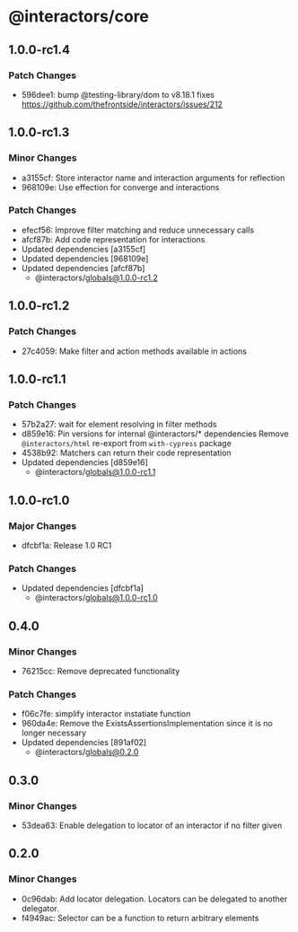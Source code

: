 # @interactors/core

## 1.0.0-rc1.4

### Patch Changes

- 596dee1: bump @testing-library/dom to v8.18.1 fixes https://github.com/thefrontside/interactors/issues/212

## 1.0.0-rc1.3

### Minor Changes

- a3155cf: Store interactor name and interaction arguments for reflection
- 968109e: Use effection for converge and interactions

### Patch Changes

- efecf56: Improve filter matching and reduce unnecessary calls
- afcf87b: Add code representation for interactions
- Updated dependencies [a3155cf]
- Updated dependencies [968109e]
- Updated dependencies [afcf87b]
  - @interactors/globals@1.0.0-rc1.2

## 1.0.0-rc1.2

### Patch Changes

- 27c4059: Make filter and action methods available in actions

## 1.0.0-rc1.1

### Patch Changes

- 57b2a27: wait for element resolving in filter methods
- d859e16: Pin versions for internal @interactors/\* dependencies
  Remove `@interactors/html` re-export from `with-cypress` package
- 4538b92: Matchers can return their code representation
- Updated dependencies [d859e16]
  - @interactors/globals@1.0.0-rc1.1

## 1.0.0-rc1.0

### Major Changes

- dfcbf1a: Release 1.0 RC1

### Patch Changes

- Updated dependencies [dfcbf1a]
  - @interactors/globals@1.0.0-rc1.0

## 0.4.0

### Minor Changes

- 76215cc: Remove deprecated functionality

### Patch Changes

- f06c7fe: simplify interactor instatiate function
- 960da4e: Remove the ExistsAssertionsImplementation since it is no longer necessary
- Updated dependencies [891af02]
  - @interactors/globals@0.2.0

## 0.3.0

### Minor Changes

- 53dea63: Enable delegation to locator of an interactor if no filter given

## 0.2.0

### Minor Changes

- 0c96dab: Add locator delegation. Locators can be delegated to another delegator.
- f4949ac: Selector can be a function to return arbitrary elements
